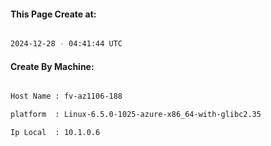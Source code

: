 
   
#### This Page Create at:

```bash

2024-12-28 - 04:41:44 UTC

```

#### Create By Machine:

```bash

Host Name : fv-az1106-188

platform  : Linux-6.5.0-1025-azure-x86_64-with-glibc2.35

Ip Local  : 10.1.0.6

```

